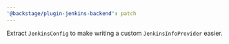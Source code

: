 ```yaml
---
'@backstage/plugin-jenkins-backend': patch
---
```


Extract `JenkinsConfig` to make writing a custom `JenkinsInfoProvider` easier.
